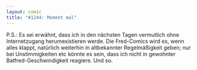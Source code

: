 ```yaml
---
layout: comic
title: "#1244: Moment mal"
---
```


P.S.: 
Es sei erwähnt, dass ich in den nächsten Tagen vermutlich ohne Internetzugang herumexistieren werde. Die Fred-Comics wird es, wenn alles klappt, natürlich weiterhin in altbekannter Regelmäßigkeit geben; nur bei Unstimmigkeiten etc könnte es sein, dass ich nicht in gewohnter Batfred-Geschwindigkeit reagiere. 
Und so.
